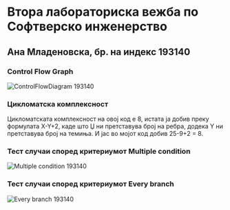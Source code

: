# Втора лабораториска вежба по Софтверско инженерство

## Ана Младеновска, бр. на индекс 193140

###  Control Flow Graph

![ControlFlowDiagram 193140](https://user-images.githubusercontent.com/80364724/119884968-845e3000-bf31-11eb-8a0b-85feeb513a8c.png)

### Цикломатска комплексност

Цикломатската комплексност на овој код е 8, истата ја добив преку формулата X-Y+2, каде што Џ ни претставува број на ребра, додека Y ни претставува број на темиња. И јас во мојот код добив 25-9+2 = 8.

### Тест случаи според критериумот  Multiple condition

![Multiple condition 193140](https://user-images.githubusercontent.com/80364724/119885778-8d033600-bf32-11eb-854f-ffbeb4f6e902.png)

### Тест случаи според критериумот Every branch

![Every branch 193140](https://user-images.githubusercontent.com/80364724/119885740-7e1c8380-bf32-11eb-8ed2-dc046e5aee1f.png)


